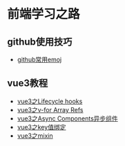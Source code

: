 <!--
 * @Author: atdow
 * @Date: 2021-04-23 23:29:36
 * @LastEditors: null
 * @LastEditTime: 2021-04-23 23:56:54
 * @Description: file content
-->
# 前端学习之路
## github使用技巧
- [github常用emoj](./githubFile/emoj.md) 

## vue3教程
- [vue3之Lifecycle hooks](./vue3/1.vue3之Lifecycle-hooks.md) 
- [vue3之v-for Array Refs](./vue3/2.vue3之v-for-Array-Refs.md) 
- [vue3之Async Components异步组件](./vue3/3.vue3之Async-Components异步组件.md) 
- [vue3之key值绑定](./vue3/4.vue3之key值绑定.md) 
- [vue3之mixin](./vue3/5.vue3之mixin.md) 


